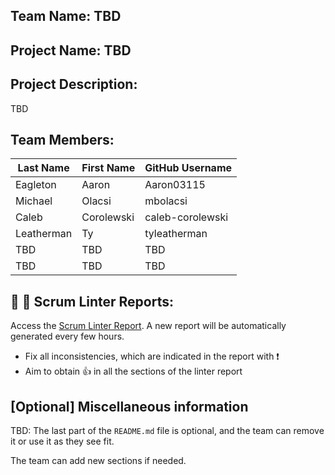 ## Team Name: TBD

## Project Name: TBD

## Project Description:
TBD

## Team Members:

| Last Name          | First Name         | GitHub Username    |
|--------------------|--------------------|--------------------|
| Eagleton           | Aaron              | Aaron03115         |
| Michael            | Olacsi             | mbolacsi           |
| Caleb              | Corolewski         | caleb-corolewski   |
| Leatherman         | Ty                 | tyleatherman       |
| TBD                | TBD                | TBD                |
| TBD                | TBD                | TBD                |


## :eyes: :memo: Scrum Linter Reports:
Access the [Scrum Linter Report](https://scrumlinter.boisestate.edu/CS208S25ScrumLinterReports/CS208-S25-Team1_fz9kbJVYNCa7BoyFA6NsLpTVUCn4pEpSNY89O0WS/). A new report will be automatically generated every few hours.
- Fix all inconsistencies, which are indicated in the report with :heavy_exclamation_mark:
- Aim to obtain :thumbsup: in all the sections of the linter report

## [Optional] Miscellaneous information
TBD: The last part of the `README.md` file is optional, and the team can remove it or use it as they see fit.

The team can add new sections if needed.
